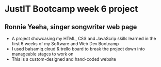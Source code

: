 # JustIT Bootcamp week 6 project
## Ronnie Yeeha, singer songwriter web page 
- A project showcasing my HTML, CSS and JavaScrip skills learned in the first 6 weeks of my Software and Web Dev Bootcamp
- I used balsamiq.cloud & trello board to break the project down into manageable stages to work on 
- This is a custom-designed and hand-coded website 

